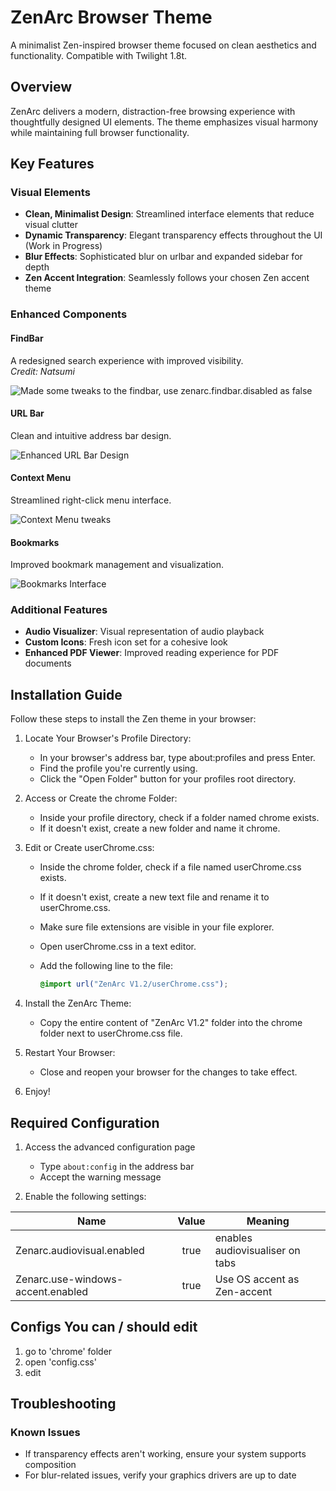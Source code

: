 # ZenArc Browser Theme

A minimalist Zen-inspired browser theme focused on clean aesthetics and functionality. Compatible with Twilight 1.8t.

## Overview

ZenArc delivers a modern, distraction-free browsing experience with thoughtfully designed UI elements. The theme emphasizes visual harmony while maintaining full browser functionality.

## Key Features

### Visual Elements
- **Clean, Minimalist Design**: Streamlined interface elements that reduce visual clutter
- **Dynamic Transparency**: Elegant transparency effects throughout the UI (Work in Progress)
- **Blur Effects**: Sophisticated blur on urlbar and expanded sidebar for depth
- **Zen Accent Integration**: Seamlessly follows your chosen Zen accent theme

### Enhanced Components

#### FindBar
A redesigned search experience with improved visibility.  
*Credit: Natsumi*

![Made some tweaks to the findbar, use zenarc.findbar.disabled as false](images/image.png)

#### URL Bar
Clean and intuitive address bar design.

![Enhanced URL Bar Design](images/image-2.png)


#### Context Menu
Streamlined right-click menu interface.

![Context Menu tweaks](image.png)


#### Bookmarks
Improved bookmark management and visualization.

![Bookmarks Interface](images/image-5.png)


### Additional Features
- **Audio Visualizer**: Visual representation of audio playback
- **Custom Icons**: Fresh icon set for a cohesive look
- **Enhanced PDF Viewer**: Improved reading experience for PDF documents

## Installation Guide

Follow these steps to install the Zen theme in your browser:

1.  Locate Your Browser's Profile Directory:
    *   In your browser's address bar, type about:profiles and press Enter.
    *   Find the profile you're currently using.
    *   Click the "Open Folder" button for your profiles root directory.
2.  Access or Create the chrome Folder:
    *   Inside your profile directory, check if a folder named chrome exists.
    *   If it doesn't exist, create a new folder and name it chrome.
3.  Edit or Create userChrome.css:
    *   Inside the chrome folder, check if a file named userChrome.css exists.
    *   If it doesn't exist, create a new text file and rename it to userChrome.css.
    *   Make sure file extensions are visible in your file explorer.
    *   Open userChrome.css in a text editor.
    *   Add the following line to the file:

        ```css
        @import url("ZenArc V1.2/userChrome.css");
        ```
4.  Install the ZenArc Theme:
    *   Copy the entire content of "ZenArc V1.2" folder into the chrome folder next to userChrome.css file.

        
5.  Restart Your Browser:
    *   Close and reopen your browser for the changes to take effect.
6.  Enjoy!

## Required Configuration

1. Access the advanced configuration page
   - Type `about:config` in the address bar
   - Accept the warning message

2. Enable the following settings:

| Name | Value | Meaning |
| ---- | :-----: | ------- |
| Zenarc.audiovisual.enabled	| true	| enables audiovisualiser on tabs|
| Zenarc.use-windows-accent.enabled | true| Use OS accent as Zen-accent |

## Configs You can / should edit

1. go to 'chrome' folder
2. open 'config.css'
3. edit

## Troubleshooting

### Known Issues
- If transparency effects aren't working, ensure your system supports composition
- For blur-related issues, verify your graphics drivers are up to date

